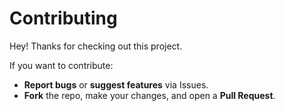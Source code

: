 # Contributing

Hey! Thanks for checking out this project.

If you want to contribute:
- **Report bugs** or **suggest features** via Issues.
- **Fork** the repo, make your changes, and open a **Pull Request**.  
